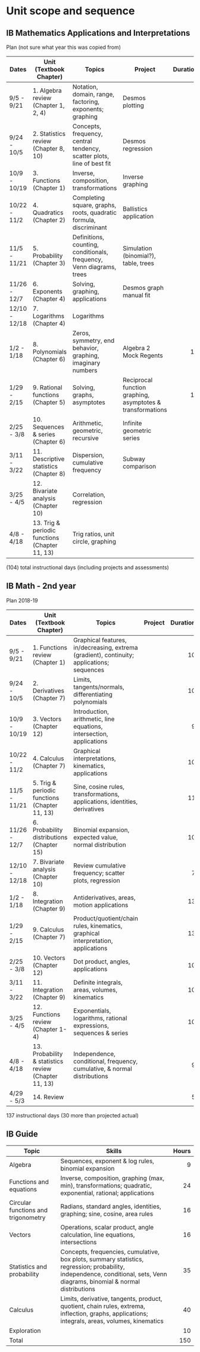 # Unit scope and sequence

## IB Mathematics Applications and Interpretations

Plan (not sure what year this was copied from)

Dates| Unit (Textbook Chapter) | Topics | Project |Duration | IB Guide
---|---|---|---|---:|:---:
9/5 - 9/21 | 1. Algebra review (Chapter 1, 2, 4) | Notation, domain, range, factoring, exponents; graphing |Desmos plotting |8|
9/24 - 10/5 | 2. Statistics review  (Chapter 8, 10) | Concepts, frequency, central tendency, scatter plots, line of best fit |Desmos regression|8|
10/9 - 10/19 | 3. Functions (Chapter 1) | Inverse, composition, transformations |Inverse graphing|7| 10
10/22 - 11/2 | 4. Quadratics (Chapter 2) | Completing square, graphs, roots, quadratic formula, discriminant|Ballistics application|8| 5
11/5 - 11/21 | 5. Probability  (Chapter 3) | Definitions, counting, conditionals, frequency, Venn diagrams, trees|Simulation (binomial?), table, trees|9| 10
11/26 - 12/7 | 6. Exponents  (Chapter 4) | Solving, graphing, applications |Desmos graph manual fit |7| 10
12/10 - 12/18 | 7. Logarithms  (Chapter 4) | Logarithms ||6| 10
1/2 - 1/18 | 8. Polynomials (Chapter 6) | Zeros, symmetry, end behavior, graphing, imaginary numbers |Algebra 2 Mock Regents|10|
1/29 - 2/15 | 9. Rational functions (Chapter 5)  | Solving, graphs, asymptotes |Reciprocal function graphing, asymptotes & transformations|10|
2/25 - 3/8 | 10. Sequences & series  (Chapter 6) | Arithmetic, geometric, recursive |Infinite geometric series |8| 5
3/11 - 3/22 | 11. Descriptive statistics  (Chapter 8) | Dispersion, cumulative frequency |Subway comparison|8| 5 (+10)
3/25 - 4/5 | 12. Bivariate analysis (Chapter 10)  | Correlation, regression ||8| 8
4/8 - 4/18 | 13. Trig & periodic functions (Chapter 11, 13) | Trig ratios, unit circle, graphing ||7| 8 (+8)

(104) total instructional days (including projects and assessments)

## IB Math - 2nd year

Plan 2018-19

Dates| Unit (Textbook Chapter) | Topics  | Project |Duration | IB Guide recommendation
---|---|---|---|---:|:---:
9/5 - 9/21 | 1. Functions review (Chapter 1) | Graphical features, in/decreasing, extrema (gradient), continuity; applications; sequences ||10|
9/24 - 10/5 | 2. Derivatives (Chapter 7) | Limits, tangents/normals, differentiating polynomials ||10|10
10/9 - 10/19 | 3. Vectors (Chapter 12) | Introduction, arithmetic, line equations, intersection, applications ||9|8
10/22 - 11/2 | 4. Calculus (Chapter 7) | Graphical interpretations, kinematics, applications ||10|10
11/5 - 11/21 | 5. Trig & periodic functions (Chapter 11, 13) | Sine, cosine rules, transformations, applications, identities, derivatives ||11| 8
11/26 - 12/7 | 6. Probability distributions (Chapter 15) | Binomial expansion, expected value, normal distribution | |10|
12/10 - 12/18 | 7. Bivariate analysis (Chapter 10) | Review cumulative frequency; scatter plots, regression ||7|
1/2 - 1/18 | 8. Integration (Chapter 9) | Antiderivatives, areas, motion applications ||13|15
1/29 - 2/15 | 9. Calculus (Chapter 7) | Product/quotient/chain rules, kinematics, graphical interpretation, applications ||13| 5
2/25 - 3/8 | 10. Vectors (Chapter 12) | Dot product, angles, applications ||10| 8
3/11 - 3/22 | 11. Integration (Chapter 9) |Definite integrals, areas, volumes, kinematics||10|
3/25 - 4/5 | 12. Functions review (Chapter 1-4) | Exponentials, logarithms, rational expressions, sequences & series ||10|
4/8 - 4/18 | 13. Probability & statistics review (Chapter 11, 13) | Independence, conditional, frequency, cumulative, & normal distributions ||9|
4/29 - 5/3 | 14. Review |||5|

137 instructional days (30 more than projected actual)

## IB Guide

Topic | Skills | Hours
---|---|---:
Algebra |Sequences, exponent & log rules, binomial expansion| 9
Functions and equations |Inverse, composition, graphing (max, min), transformations; quadratic, exponential, rational; applications| 24
Circular functions and trigonometry|Radians, standard angles, identities, graphing; sine, cosine, area rules| 16
Vectors |Operations, scalar product, angle calculation, line equations, intersections | 16
Statistics and probability |Concepts, frequencies, cumulative, box plots, summary statistics, regression; probability, independence, conditional, sets, Venn diagrams, binomial & normal distributions | 35
Calculus |Limits, derivative, tangents, product, quotient, chain rules, extrema, inflection, graphs, applications; integrals, areas, volumes, kinematics| 40
Exploration || 10
Total || 150
